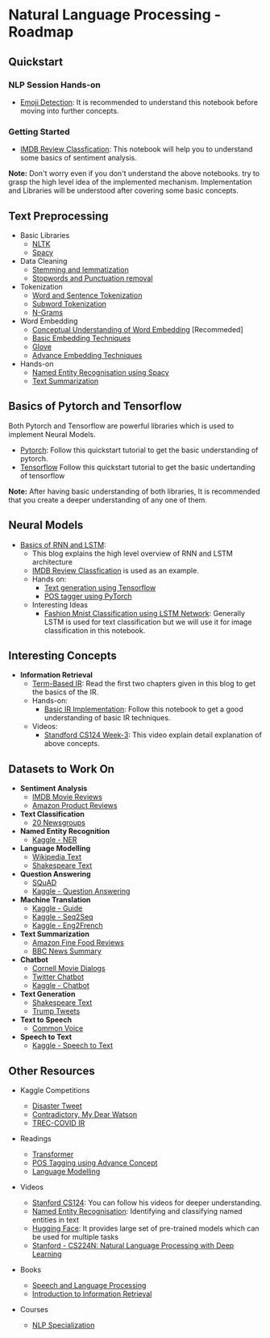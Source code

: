 # Natural Language Processing - Roadmap

## Quickstart 
### NLP Session Hands-on

- [Emoji Detection](https://colab.research.google.com/drive/1_-5IlUS5qOnJ-cuEuzOU8BpPSi8ggg16?usp=sharing): It is recommended to understand this notebook before moving into further concepts.

### Getting Started
- [IMDB Review Classfication](https://colab.research.google.com/github/markwest1972/LSTM-Example-Google-Colaboratory/blob/master/LSTM_IMDB_Sentiment_Example.ipynb): This notebook will help you to understand some basics of sentiment analysis. 

**Note:** Don't worry even if you don't understand the above notebooks. try to grasp the high level idea of the implemented mechanism. Implementation and Libraries will be understood after covering some basic concepts.

## Text Preprocessing
- Basic Libraries
  - [NLTK](https://www.youtube.com/watch?v=FLZvOKSCkxY&list=PLQVvvaa0QuDf2JswnfiGkliBInZnIC4HL)
  - [Spacy](https://www.youtube.com/watch?v=dIUTsFT2MeQ)
- Data Cleaning
  - [Stemming and lemmatization](https://nlp.stanford.edu/IR-book/html/htmledition/stemming-and-lemmatization-1.html)
  - [Stopwords and Punctuation removal](https://www.analyticsvidhya.com/blog/2022/01/text-cleaning-methods-in-nlp/)
- Tokenization
  - [Word and Sentence Tokenization](https://colab.research.google.com/drive/18ZnEnXKLQkkJoBXMZR2rspkWSm9EiDuZ)
  - [Subword Tokenization](https://www.tensorflow.org/text/guide/subwords_tokenizer)
  - [N-Grams](https://medium.com/@pankajchandravanshi/nlp-unlocked-n-grams-006-ceab1bc56bf4)
- Word Embedding
  - [Conceptual Understanding of Word Embedding](https://www.shanelynn.ie/get-busy-with-word-embeddings-introduction/) [Recommeded]
  - [Basic Embedding Techniques](https://towardsdatascience.com/word-embeddings-exploration-explanation-and-exploitation-with-code-in-python-5dac99d5d795)
  - [Glove](https://towardsdatascience.com/light-on-math-ml-intuitive-guide-to-understanding-glove-embeddings-b13b4f19c010)
  - [Advance Embedding Techniques](https://colab.research.google.com/drive/1N7HELWImK9xCYheyozVP3C_McbiRo1nb)
- Hands-on
  - [Named Entity Recognisation using Spacy](https://colab.research.google.com/github/littlecolumns/ds4j-notebooks/blob/master/text-analysis/notebooks/Named%20Entity%20Recognition.ipynb)
  - [Text Summarization](https://colab.research.google.com/github/dipanjanS/nlp_workshop_odsc19/blob/master/Module05%20-%20NLP%20Applications/Project06%20-%20Text%20Summarization.ipynb)


## Basics of Pytorch and Tensorflow
Both Pytorch and Tensorflow are powerful libraries which is used to implement Neural Models.
- [Pytorch](https://pytorch.org/tutorials/beginner/basics/quickstart_tutorial.html): Follow this quickstart tutorial to get the basic understanding of pytorch.
- [Tensorflow](https://www.tensorflow.org/tutorials/quickstart/beginner) Follow this quickstart tutorial to get the basic undertanding of tensorflow 
  
**Note:** After having basic understanding of both libraries, It is recommended that you create a deeper understanding of any one of them. 
## Neural Models

- [Basics of RNN and LSTM](https://www.bouvet.no/bouvet-deler/explaining-recurrent-neural-networks): 
  - This blog explains the high level overview of RNN and LSTM architecture 
  - [IMDB Review Classfication](https://colab.research.google.com/github/markwest1972/LSTM-Example-Google-Colaboratory/blob/master/LSTM_IMDB_Sentiment_Example.ipynb) is used as an example.
  - Hands on:
    - [Text generation using Tensorflow](https://www.tensorflow.org/text/tutorials/text_generation)
    - [POS tagger using PyTorch](https://pytorch.org/tutorials/beginner/nlp/sequence_models_tutorial.html)
  - Interesting Ideas
    - [Fashion Mnist Classification using LSTM Network](https://www.kaggle.com/code/kmader/stacked-lstm-for-classification/notebook): Generally LSTM is used for text classification but we will use it for image classification in this notebook.
## Interesting Concepts
- **Information Retrieval**
  - [Term-Based IR](https://medium.com/@prateekgaurav/mastering-information-retrieval-building-intelligent-search-systems-46403b316109): Read the first two chapters given in this blog to get the basics of the IR.
  - Hands-on:
    - [Basic IR Implementation](https://www.kaggle.com/code/vabatista/introduction-to-information-retrieval): Follow this notebook to get a good understanding of basic IR techniques.
  - Videos:
    - [Standford CS124 Week-3](https://www.youtube.com/watch?v=kNkCfaH2rxc&list=PLaZQkZp6WhWwoDuD6pQCmgVyDbUWl_ZUi): This video explain detail explanation of above concepts.

## Datasets to Work On

- **Sentiment Analysis**
  - [IMDB Movie Reviews](https://www.kaggle.com/lakshmi25npathi/imdb-dataset-of-50k-movie-reviews)
  - [Amazon Product Reviews](https://www.kaggle.com/bittlingmayer/amazonreviews)
- **Text Classification**
  - [20 Newsgroups](https://scikit-learn.org/0.19/datasets/twenty_newsgroups.html)
- **Named Entity Recognition**
  - [Kaggle - NER](https://www.kaggle.com/abhinavwalia95/entity-annotated-corpus)
- **Language Modelling**
  - [Wikipedia Text](https://www.kaggle.com/mikeortman/wikipedia-sentences)
  - [Shakespeare Text](https://www.kaggle.com/kingburrito666/shakespeare-plays)
- **Question Answering**
  - [SQuAD](https://rajpurkar.github.io/SQuAD-explorer/)
  - [Kaggle - Question Answering](https://www.kaggle.com/c/tensorflow2-question-answering)
- **Machine Translation**
  - [Kaggle - Guide](https://www.kaggle.com/code/kkhandekar/machine-translation-beginner-s-guide)
  - [Kaggle - Seq2Seq](https://www.kaggle.com/code/harshjain123/machine-translation-seq2seq-lstms)
  - [Kaggle - Eng2French](https://www.kaggle.com/datasets/dhruvildave/en-fr-translation-dataset)
- **Text Summarization**
  - [Amazon Fine Food Reviews](https://www.kaggle.com/snap/amazon-fine-food-reviews)
  - [BBC News Summary](https://www.kaggle.com/pariza/bbc-news-summary)
- **Chatbot**
  - [Cornell Movie Dialogs](https://www.kaggle.com/Cornell-University/movie-dialog-corpus)
  - [Twitter Chatbot](https://www.kaggle.com/kausr25/twitter-chatbots)
  - [Kaggle - Chatbot](https://www.kaggle.com/kausr25/chatterbotenglish)
- **Text Generation**
  - [Shakespeare Text](https://www.kaggle.com/kingburrito666/shakespeare-plays)
  - [Trump Tweets](https://www.kaggle.com/austinreese/trump-tweets)
- **Text to Speech**
  - [Common Voice](https://www.kaggle.com/mozillaorg/common-voice)
- **Speech to Text**
  - [Kaggle - Speech to Text](https://www.kaggle.com/c/tensorflow-speech-recognition-challenge)


## Other Resources
- Kaggle Competitions 
  - [Disaster Tweet](https://www.kaggle.com/competitions/nlp-getting-started/overview)
  - [Contradictory, My Dear Watson](https://www.kaggle.com/code/alexia/kerasnlp-starter-notebook-contradictory-dearwatson)
  - [TREC-COVID IR](https://www.kaggle.com/code/otvioalves/trec-covid-information-retrieval)
- Readings
  - [Transformer](http://jalammar.github.io/illustrated-transformer/)
  - [POS Tagging using Advance Concept](https://www.freecodecamp.org/news/an-introduction-to-part-of-speech-tagging-and-the-hidden-markov-model-953d45338f24/)
  - [Language Modelling](https://medium.com/nlplanet/two-minutes-nlp-18-learning-resources-for-language-models-621c8680f8bb)
  
- Videos
  - [Stanford CS124](https://www.youtube.com/channel/UC_48v322owNVtORXuMeRmpA): You can follow his videos for deeper understanding.
  - [Named Entity Recognisation](https://www.youtube.com/watch?v=2XUhKpH0p4M): Identifying and classifying named entities in text
  - [Hugging Face](https://www.youtube.com/watch?v=00GKzGyWFEs&list=PLo2EIpI_JMQvWfQndUesu0nPBAtZ9gP1o): It provides large set of pre-trained models which can be used for multiple tasks
  - [Stanford - CS224N: Natural Language Processing with Deep Learning](https://www.youtube.com/channel/UC_48v322owNVtORXuMeRmpA)
- Books
  - [Speech and Language Processing](https://web.stanford.edu/~jurafsky/slp3/)
  - [Introduction to Information Retrieval](https://nlp.stanford.edu/IR-book/pdf/irbookonlinereading.pdf)
- Courses
  - [NLP Specialization](https://www.coursera.org/specializations/natural-language-processing)
